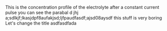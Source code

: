 This is the concentration profile of the electrolyte after a constant current pulse
you can see the parabal d
jhj
a;sdlkjf;lkasjdpf8aufakjsd;ljfpaudfasdf;ajsd08aysdf
this stuff is very boring
Let's change the title
asdfasdfada
